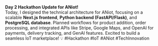 **Day 2 Hackathon Update for ANiot!**  
Today, I designed the technical architecture for ANiot, focusing on a scalable **Next.js frontend**, **Python backend (FastAPI/Flask)**,
and **PostgreSQL database**. Planned workflows for product addition, order processing, and integrated APIs like Stripe, Google Maps, and OpenAI for payments, 
  delivery tracking, and GenAI features. Excited to build a seamless IoT marketplace! 💡 #Hackathon #IoT #ANiot #TechInnovation
